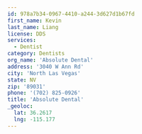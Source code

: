 ```yaml
---
id: 978a7b34-0967-4410-a244-3d627d1b67fd
first_name: Kevin
last_name: Liang
license: DDS
services:
  - Dentist
category: Dentists
org_name: 'Absolute Dental'
address: '3040 W Ann Rd'
city: 'North Las Vegas'
state: NV
zip: '89031'
phone: '(702) 825-0926'
title: 'Absolute Dental'
_geoloc:
  lat: 36.2617
  lng: -115.177
---
```

